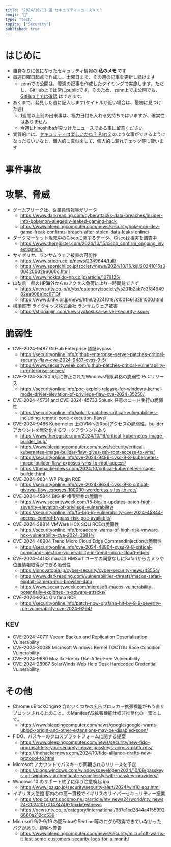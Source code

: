 ```yaml
---
title: "2024/10/13 週 セキュリティニュースメモ"
emoji: "🔖"
type: "tech"
topics: ["Security"]
published: true
---
```


# はじめに
* 自身なりに気になったセキュリティ情報の **私のメモ** です
* 毎週日曜日起点で作成し、土曜日まで、その週の記事を更新し続けます
    * zennでの公開は、翌週の記事を作成したタイミングで実施します。ただし、GitHub上では常にpublicです。そのため、zenn上で未公開でも、[GitHub上では確認](https://github.com/hinoshiba/zenn.dev/tree/main/articles) はできます。
* あくまで、発見した週に記入します(タイトルが近い場合は、最初に見つけた週)
    * 1週間以上前の出来事は、極力日付を入れる気持ちではいますが、確実性はありません
    * 今週にhinoshibaが見つけたニュースである事に留意ください
* 実質的には、[セキュリティは楽しいかね？ Part 2](https://negi.hatenablog.com/) のような事ができるようになったらいいなと、個人的に真似をして、個人的に漏れチェック等に使います

# 事件事故

# 攻撃、脅威

* ゲームフリーク社、従業員情報等がリーク
    * https://www.darkreading.com/cyberattacks-data-breaches/insider-info-pokemon-allegedly-leaked-gaming-hack
    * https://www.bleepingcomputer.com/news/security/pokemon-dev-game-freak-confirms-breach-after-stolen-data-leaks-online/
* ダークマーケット販売中のCiscoに関するデータ、Ciscoは事実を調査中
    * https://www.theregister.com/2024/10/15/cisco_confirm_ongoing_investigation/
* サイゼリヤ、ランサムウェア被害の可能性
    * https://www.oricon.co.jp/news/2349644/full/
    * https://www.sponichi.co.jp/society/news/2024/10/16/kiji/20241016s00042000296000c.html
    * https://www.hokkaido-np.co.jp/article/1076125/
* 山梨県　県のHP海外からのアクセス負荷により一時閲覧できず
    * https://news.ntv.co.jp/n/ybs/category/society/ys201b2ab7c3f8494982ea006e1cc6713f
    * https://www3.nhk.or.jp/news/html/20241018/k10014613281000.html
* 横須賀市 ライクキッズ株式会社 ランサムウェア被害
    * https://shonanjin.com/news/yokosuka-server-security-issue/
# 脆弱性

* CVE-2024-9487 GitHub Enterprise 認証bypass
    * https://securityonline.info/github-enterprise-server-patches-critical-security-flaw-cve-2024-9487-cvss-9-5/
    * https://www.securityweek.com/github-patches-critical-vulnerability-in-enterprise-server/
* CVE-2024-35250 6月に修正されたWindows権限昇格の脆弱性 PoCリリース
    * https://securityonline.info/poc-exploit-release-for-windows-kernel-mode-driver-elevation-of-privilege-flaw-cve-2024-35250/
* CVE-2024-45731 and CVE-2024-45733 Splunk 任意のコード実行の脆弱性
    * https://securityonline.info/splunk-patches-critical-vulnerabilities-including-remote-code-execution-flaws/
* CVE-2024-9486 Kubernetes 上のVMへのRootアクセスの脆弱性。builderアカウントを無効化するワークアラウンドあり
    * https://www.theregister.com/2024/10/16/critical_kubernetes_image_builder_bug/
    * https://www.bleepingcomputer.com/news/security/critical-kubernetes-image-builder-flaw-gives-ssh-root-access-to-vms/
    * https://securityonline.info/cve-2024-9486-cvss-9-8-kubernetes-image-builder-flaw-exposes-vms-to-root-access/
    * https://thehackernews.com/2024/10/critical-kubernetes-image-builder.html
* CVE-2024-9634 WP Plugin RCE
    * https://securityonline.info/cve-2024-9634-cvss-9-8-critical-givewp-flaw-exposes-100000-wordpress-sites-to-rce/
* CVE-2024-45844 BIG-IP 権限昇格の脆弱性
    * https://www.securityweek.com/f5-big-ip-updates-patch-high-severity-elevation-of-privilege-vulnerability/
    * https://securityonline.info/f5-big-ip-vulnerability-cve-2024-45844-access-control-bypass-risk-poc-available/
* CVE-2024-38814 VMWare HCX SQLi RCEの脆弱性
    * https://securityonline.info/broadcom-warns-of-high-risk-vmware-hcx-vulnerability-cve-2024-38814/
* CVE-2024-48904 Trend Micro Cloud Edge CommandInjectionの脆弱性
    * https://securityonline.info/cve-2024-48904-cvss-9-8-critical-command-injection-vulnerability-in-trend-micro-cloud-edge/
* CVE-2024-44133 macOS HMSurf ユーザの同意なしにSafariからカメラや位置情報取得ができる脆弱性
    * https://innovatopia.jp/cyber-security/cyber-security-news/43554/
    * https://www.darkreading.com/vulnerabilities-threats/macos-safari-exploit-camera-mic-browser-data
    * https://www.securityweek.com/microsoft-macos-vulnerability-potentially-exploited-in-adware-attacks/
* CVE-2024-9264 Grafana RCE
    * https://securityonline.info/patch-now-grafana-hit-by-9-9-severity-rce-vulnerability-cve-2024-9264/
## KEV
* CVE-2024-40711 Veeam Backup and Replication Deserialization Vulnerability
* CVE-2024-30088 Microsoft Windows Kernel TOCTOU Race Condition Vulnerability
* CVE-2024-9680 Mozilla Firefox Use-After-Free Vulnerability
* CVE-2024-28987 SolarWinds Web Help Desk Hardcoded Credential Vulnerability

# その他

* Chrome uBlockOriginを含むいくつかの広告ブロッカー拡張機能がもう直ぐブロックされるとのこと。のManifestV2拡張機能仕様非推奨化の一環として。
    * https://www.bleepingcomputer.com/news/google/google-warns-ublock-origin-and-other-extensions-may-be-disabled-soon/
* FIDO、パスキーのクロスプラットフォームに関する提案
    * https://www.bleepingcomputer.com/news/security/new-fido-proposal-lets-you-securely-move-passkeys-across-platforms/
    * https://thehackernews.com/2024/10/fido-alliance-drafts-new-protocol-to.html
* Microsoft アカウントでパスキーが同期されるリリースを予定
    * https://blogs.windows.com/windowsdeveloper/2024/10/08/passkeys-on-windows-authenticate-seamlessly-with-passkey-providers/
* Windows 10 のサポート終了に伴う注意喚起 ipa
    * https://www.ipa.go.jp/security/security-alert/2024/win10_eos.html
* イギリス大使館 都内の中高一貫校でイギリスのサイバーセキュリティー授業　
    * https://topics.smt.docomo.ne.jp/article/ntv_news24/world/ntv_news24-2024101701474749?fm=latestnews
    * https://news.ntv.co.jp/category/international/987e1ed2844a41559926660a212cc536
* Microsoft 9/2-9/19 の間EntraやSentinel等のログが取得できていなかったバグがあり、顧客へ警告
    * https://www.bleepingcomputer.com/news/security/microsoft-warns-it-lost-some-customers-security-logs-for-a-month/
